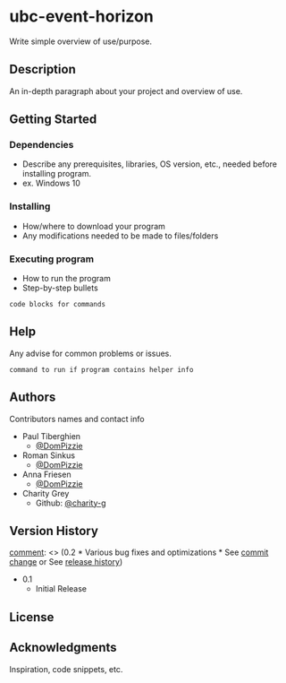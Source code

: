 # ubc-event-horizon
Write simple overview of use/purpose.

## Description
An in-depth paragraph about your project and overview of use.

## Getting Started

### Dependencies

* Describe any prerequisites, libraries, OS version, etc., needed before installing program.
* ex. Windows 10

### Installing

* How/where to download your program
* Any modifications needed to be made to files/folders

### Executing program

* How to run the program
* Step-by-step bullets
```
code blocks for commands
```

## Help

Any advise for common problems or issues.
```
command to run if program contains helper info
```

## Authors

Contributors names and contact info


* Paul Tiberghien
    * [@DomPizzie](https://twitter.com/dompizzie)
* Roman Sinkus
    * [@DomPizzie](https://twitter.com/dompizzie)
* Anna Friesen
    * [@DomPizzie](https://twitter.com/dompizzie)
* Charity Grey
    * Github: [@charity-g](https://github.com/charity-g)

## Version History
[comment]: <> (0.2 * Various bug fixes and optimizations * See [commit change]() or See [release history]())
* 0.1
    * Initial Release

## License
[comment]: <> (This is a comment, it will not be included -> This project is licensed under the [NAME HERE] License - see the LICENSE.md file for details) 


## Acknowledgments

Inspiration, code snippets, etc.
